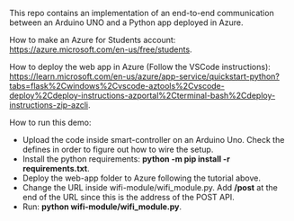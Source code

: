This repo contains an implementation of an end-to-end communication between an Arduino UNO and a Python app deployed in Azure.

How to make an Azure for Students account: https://azure.microsoft.com/en-us/free/students.

How to deploy the web app in Azure (Follow the VSCode instructions): https://learn.microsoft.com/en-us/azure/app-service/quickstart-python?tabs=flask%2Cwindows%2Cvscode-aztools%2Cvscode-deploy%2Cdeploy-instructions-azportal%2Cterminal-bash%2Cdeploy-instructions-zip-azcli.

How to run this demo:
- Upload the code inside smart-controller on an Arduino Uno. Check the defines in order to figure out how to wire the setup. 
- Install the python requirements: __python -m pip install -r requirements.txt__.
- Deploy the web-app folder to Azure following the tutorial above.
- Change the URL inside wifi-module/wifi_module.py. Add __/post__ at the end of the URL since this is the address of the POST API.
- Run: __python wifi-module/wifi_module.py__.

